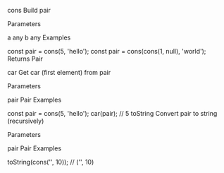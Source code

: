 cons
Build pair

Parameters

a any
b any
Examples

const pair = cons(5, 'hello');
const pair = cons(cons(1, null), 'world');
Returns Pair

car
Get car (first element) from pair

Parameters

pair Pair
Examples

const pair = cons(5, 'hello');
car(pair); // 5
toString
Convert pair to string (recursively)

Parameters

pair Pair
Examples

toString(cons('', 10)); // ('', 10)
